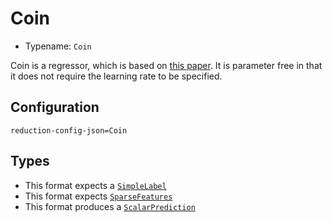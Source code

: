 # Coin

- Typename: `Coin`

Coin is a regressor, which is based on [this paper](https://arxiv.org/abs/1602.04128). It is parameter free in that it does not require the learning rate to be specified.

## Configuration

`reduction-config-json=Coin`


## Types

- This format expects a [`SimpleLabel`](https://docs.rs/reductionml-core/latest/reductionml_core/types/struct.SimpleLabel.html)
- This format expects [`SparseFeatures`](https://docs.rs/reductionml-core/latest/reductionml_core/sparse_namespaced_features/struct.SparseFeatures.html)
- This format produces a [`ScalarPrediction`](https://docs.rs/reductionml-core/latest/reductionml_core/types/struct.ScalarPrediction.html)